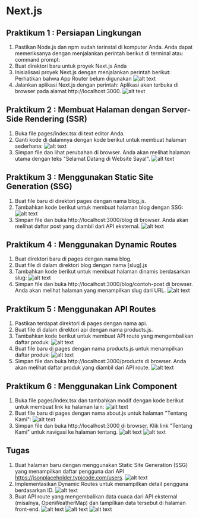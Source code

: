 # Next.js

## Praktikum 1 : Persiapan Lingkungan
1. Pastikan Node.js dan npm sudah terinstal di komputer Anda. Anda dapat memeriksanya dengan 
menjalankan perintah berikut di terminal atau command prompt: 
2. Buat direktori baru untuk proyek Next.js Anda 
3. Inisialisasi proyek Next.js dengan menjalankan perintah berikut: Perhatikan bahwa App Router 
belum digunakan 
![alt text](img/1-1.png)
4. Jalankan aplikasi Next.js dengan perintah: 
Aplikasi akan terbuka di browser pada alamat http://localhost:3000.
![alt text](img/1-2.png)

## Praktikum 2 : Membuat Halaman dengan Server-Side Rendering (SSR)
1. Buka file pages/index.tsx di text editor Anda. 
2. Ganti kode di dalamnya dengan kode berikut untuk membuat halaman sederhana:
![alt text](img/2-1.png)
3. Simpan file dan lihat perubahan di browser. Anda akan melihat halaman utama dengan teks 
"Selamat Datang di Website Saya!". 
![alt text](img/2-2.png)

## Praktikum 3 : Menggunakan Static Site Generation (SSG)
1. Buat file baru di direktori pages dengan nama blog.js. 
2. Tambahkan kode berikut untuk membuat halaman blog dengan SSG:
![alt text](img/3-1.png)
3. Simpan file dan buka http://localhost:3000/blog di browser. Anda akan melihat daftar post yang 
diambil dari API eksternal. 
![alt text](img/3-2.png)

## Praktikum 4 : Menggunakan Dynamic Routes
1. Buat direktori baru di pages dengan nama blog. 
2. Buat file di dalam direktori blog dengan nama [slug].js 
3. Tambahkan kode berikut untuk membuat halaman dinamis berdasarkan slug:
![alt text](img/4-1.png)
4. Simpan file dan buka http://localhost:3000/blog/contoh-post di browser. Anda akan melihat 
halaman yang menampilkan slug dari URL. 
![alt text](img/4-2.png)

## Praktikum 5 : Menggunakan API Routes
1. Pastikan terdapat direktori di pages dengan nama api. 
2. Buat file di dalam direktori api dengan nama products.js. 
3. Tambahkan kode berikut untuk membuat API route yang mengembalikan daftar produk:
![alt text](img/5-1.png)
4. Buat file baru di pages dengan nama products.js untuk menampilkan daftar produk:
![alt text](img/5-2.png)
5. Simpan file dan buka http://localhost:3000/products di browser. Anda akan melihat daftar 
produk yang diambil dari API route.
![alt text](img/5-3.png)

## Praktikum 6 : Menggunakan Link Component
1. Buka file pages/index.tsx dan tambahkan modif dengan kode berikut untuk membuat link ke 
halaman lain:
![alt text](img/6-1.png)
2. Buat file baru di pages dengan nama about.js untuk halaman "Tentang Kami":
![alt text](img/6-2.png)
3. Simpan file dan buka http://localhost:3000 di browser. Klik link "Tentang Kami" untuk navigasi ke 
halaman tentang.
![alt text](img/6-3.png)
![alt text](img/6-4.png)

## Tugas 
1. Buat halaman baru dengan menggunakan Static Site Generation (SSG) yang menampilkan daftar 
pengguna dari API https://jsonplaceholder.typicode.com/users. 
![alt text](img/T-1.png)
2. Implementasikan Dynamic Routes untuk menampilkan detail pengguna berdasarkan ID.
![alt text](img/T-2.png)
3. Buat API route yang mengembalikan data cuaca dari API eksternal (misalnya, OpenWeatherMap) 
dan tampilkan data tersebut di halaman front-end. 
![alt text](img/T-3.png)
![alt text](img/T-5.png)
![alt text](img/T-4.png)